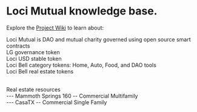 # Loci Mutual knowledge base.

Explore the [Project Wiki](https://github.com/LociMutual/docs/wiki) to learn about:

   Loci Mutual is DAO and mutual charity governed using open source smart contracts <br>
   LG governance token <br>
   Loci USD stable token <br>
   Loci Bell category tokens: Home, Auto, Food, and DAO tools<br>
   Loci Bell real estate tokens <br>
   
   <br>
   Real estate resources <br>
   --- Mammoth Springs 160 -- Commercial Multifamily <br>
   --- CasaTX -- Commercial Single Family 

